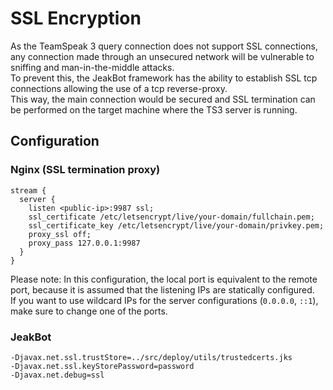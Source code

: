 # SSL Encryption
As the TeamSpeak 3 query connection does not support SSL connections, any connection made through an unsecured network will be vulnerable to sniffing and man-in-the-middle attacks.  
To prevent this, the JeakBot framework has the ability to establish SSL tcp connections allowing the use of a tcp reverse-proxy.  
This way, the main connection would be secured and SSL termination can be performed on the target machine where the TS3 server is running.  
  
## Configuration


### Nginx (SSL termination proxy)
```nginx
stream {
  server {
    listen <public-ip>:9987 ssl;
    ssl_certificate /etc/letsencrypt/live/your-domain/fullchain.pem;
    ssl_certificate_key /etc/letsencrypt/live/your-domain/privkey.pem;
    proxy_ssl off;
    proxy_pass 127.0.0.1:9987
  }
}
```
Please note: In this configuration, the local port is equivalent to the remote port, because it is assumed that the listening IPs are statically configured.  
If you want to use wildcard IPs for the server configurations (``0.0.0.0``, ``::1``), make sure to change one of the ports.  

### JeakBot

```
-Djavax.net.ssl.trustStore=../src/deploy/utils/trustedcerts.jks
-Djavax.net.ssl.keyStorePassword=password
-Djavax.net.debug=ssl
```